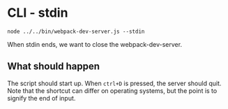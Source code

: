 # CLI - stdin

```shell
node ../../bin/webpack-dev-server.js --stdin
```

When stdin ends, we want to close the webpack-dev-server.

## What should happen

The script should start up. When `ctrl+D` is pressed, the server should quit. Note that the shortcut can differ on operating systems, but the point is to signify the end of input.
